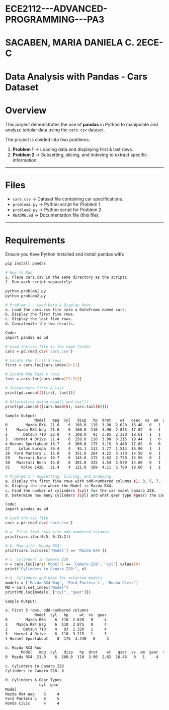 # ECE2112---ADVANCED-PROGRAMMING---PA3
# SACABEN, MARIA DANIELA C. 2ECE-C

# Data Analysis with Pandas - Cars Dataset

# Overview
This project demonstrates the use of **pandas** in Python to manipulate and analyze tabular data using the `cars.csv` dataset.  

The project is divided into two problems:
1. **Problem 1** → Loading data and displaying first & last rows.
2. **Problem 2** → Subsetting, slicing, and indexing to extract specific information.

---

# Files
- `cars.csv` → Dataset file containing car specifications.
- `problem1.py` → Python script for Problem 1.
- `problem2.py` → Python script for Problem 2.
- `README.md` → Documentation file (this file).

---

# Requirements 
Ensure you have Python installed and install pandas with:

```bash
pip install pandas

# How to Run
1. Place cars.csv in the same directory as the scripts.
2. Run each script separately:

python problem1.py
python problem2.py

# Problem 1 - Load Data & Display Rows
a. Load the cars.csv file into a DataFrame named cars.
b. Display the first five rows.
c. Display the last five rows.
d. Concatenate the two results.

Code:
import pandas as pd

# Load the csv file in the same folder
cars = pd.read_csv('cars.csv')

# Locate the first 5 rows
first = cars.loc[cars.index[0:5]]

# Locate the last 5 rows
last = cars.loc[cars.index[27:32]]

# Concatenate first & last
print(pd.concat([first, last]))

# Alternative using head() and tail()
print(pd.concat([cars.head(5), cars.tail(5)]))

Sample Output:
             Model   mpg  cyl   disp   hp  drat    wt   qsec  vs  am  gear  carb
0        Mazda RX4  21.0    6  160.0  110  3.90  2.620  16.46   0   1     4     4
1    Mazda RX4 Wag  21.0    6  160.0  110  3.90  2.875  17.02   0   1     4     4
2       Datsun 710  22.8    4  108.0   93  3.85  2.320  18.61   1   1     4     1
3   Hornet 4 Drive  21.4    6  258.0  110  3.08  3.215  19.44   1   0     3     1
4 Hornet Sportabout 18.7    8  360.0  175  3.15  3.440  17.02   0   0     3     2
27    Lotus Europa  30.4    4   95.1  113  3.77  1.513  16.90   1   1     5     2
28  Ford Pantera L  15.8    8  351.0  264  4.22  3.170  14.50   0   1     5     4
29    Ferrari Dino  19.7    6  145.0  175  3.62  2.770  15.50   0   1     5     6
30   Maserati Bora  15.0    8  301.0  335  3.54  3.570  14.60   0   1     5     8
31     Volvo 142E   21.4    4  121.0  109  4.11  2.780  18.60   1   1     4     2

# Problem 2 - Subsetting, Slicing, and Indexing
a. Display the first five rows with odd-numbered columns (1, 3, 5, 7...).
b. Display the row where the Model is Mazda RX4.
c. Find the number of cylinders (cyl) for the car model Camaro Z28.
d. Determine how many cylinders (cyl) and what gear type (gear) the car models Mazda RX4 Wag, Ford Pantera L, and Honda Civic have.

Code:
import pandas as pd

# Load the csv file
cars = pd.read_csv('cars.csv')

# a. First five rows with odd-numbered columns
print(cars.iloc[0:5, 0:13:2])

# b. Row with 'Mazda RX4'
print(cars.loc[cars['Model'] == 'Mazda RX4'])

# c. Cylinders in Camaro Z28
n = cars.loc[cars['Model'] == 'Camaro Z28', 'cyl'].values[0]
print("Cylinders in Camaro Z28:", n)

# d. Cylinders and Gear for selected models
models = ['Mazda RX4 Wag', 'Ford Pantera L', 'Honda Civic']
MD = cars.set_index("Model")
print(MD.loc[models, ["cyl", "gear"]])

Sample Output:

a. First 5 rows, odd-numbered columns
             Model  cyl   hp     wt  vs  gear
0        Mazda RX4    6  110  2.620   0     4
1    Mazda RX4 Wag    6  110  2.875   0     4
2       Datsun 710    4   93  2.320   1     4
3   Hornet 4 Drive    6  110  3.215   1     3
4 Hornet Sportabout    8  175  3.440   0     3

b. Mazda RX4 Row
       Model   mpg  cyl   disp   hp  drat    wt   qsec  vs  am  gear  carb
0  Mazda RX4  21.0    6  160.0  110  3.90  2.62  16.46   0   1     4     4

c. Cylinders in Camaro Z28
Cylinders in Camaro Z28: 8

d. Cylinders & Gear Types
               cyl  gear
Model                    
Mazda RX4 Wag    6     4
Ford Pantera L   8     5
Honda Civic      4     4


